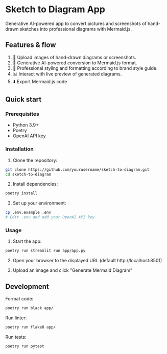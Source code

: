 # Sketch to Diagram App

Generative AI-powered app to convert pictures and screenshots of hand-drawn sketches into professional diagrams with Mermaid.js.

## Features & flow

1. 📸 Upload images of hand-drawn diagrams or screenshots.
2. 🤖 Generative AI-powered conversion to Mermaid.js format.
3. 🎨 Professional styling and formatting according to brand style guide.
4. 📊 Interact with live preview of generated diagrams.
5. ⬇️ Export Mermaid.js code

## Quick start

### Prerequisites

- Python 3.9+
- Poetry
- OpenAI API key

### Installation

1. Clone the repository:
```bash
git clone https://github.com/yourusername/sketch-to-diagram.git
cd sketch-to-diagram
```

2. Install dependencies:
```bash
poetry install
```

3. Set up your environment:
```bash
cp .env.example .env
# Edit .env and add your OpenAI API key
```

### Usage

1. Start the app:
```bash
poetry run streamlit run app/app.py
```

2. Open your browser to the displayed URL (default http://localhost:8501)

3. Upload an image and click "Generate Mermaid Diagram"

## Development

Format code:
```bash
poetry run black app/
```

Run linter:
```bash
poetry run flake8 app/
```

Run tests:
```bash
poetry run pytest
```
